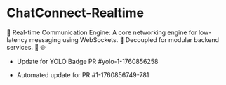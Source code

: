 # ChatConnect-Realtime
🔗 Real-time Communication Engine: A core networking engine for low-latency messaging using WebSockets. 💬 Decoupled for modular backend services. 📡 🌐


- Update for YOLO Badge PR #yolo-1-1760856258

- Automated update for PR #1-1760856749-781